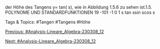 der Höhe des Tangens y= tan( s), wie in Abbildung 1.5.6 zu sehen ist.1.5. POLYNOME UND STANDARDFUNKTIONEN 19
-101
-1 0 1 
s
tan ssin scos s

   Tags & Topics:
   #Tangen
   #Tangens
   #Höhe

[Previous: #Analysis-Lineare_Algebra-230308_12](Analysis-Lineare_Algebra-230308_12.md)

[Next: #Analysis-Lineare_Algebra-230308_12](Analysis-Lineare_Algebra-230308_12.md)